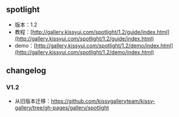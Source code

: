 ## spotlight

* 版本：1.2
* 教程：[http://gallery.kissyui.com/spotlight/1.2/guide/index.html](http://gallery.kissyui.com/spotlight/1.2/guide/index.html)
* demo：[http://gallery.kissyui.com/spotlight/1.2/demo/index.html](http://gallery.kissyui.com/spotlight/1.2/demo/index.html)

## changelog

### V1.2

- 从旧版本迁移：https://github.com/kissygalleryteam/kissy-gallery/tree/gh-pages/gallery/spotlight


